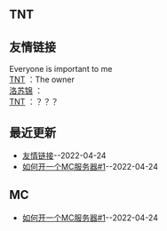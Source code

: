## TNT
## 友情链接
Everyone is important to me <br>[TNT](https://space.bilibili.com/476370505) ：The owner <br> 
[洛苏锦](https://github.com/Brocade233) ： <br> 
[TNT](https://github.com/tnt-love) ：？？？ <br> 
## 最近更新
- [友情链接](https://github.com/Love-TNT/Blog/issues/2)--2022-04-24
- [如何开一个MC服务器#1](https://github.com/Love-TNT/Blog/issues/1)--2022-04-24
## MC
- [如何开一个MC服务器#1](https://github.com/Love-TNT/Blog/issues/1)--2022-04-24
